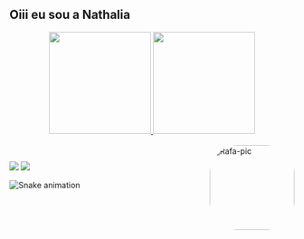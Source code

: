 ## Oiii eu sou a Nathalia
<div align="center">
  <a href="https://github.com/Nathaliazero">
  <img height="180em" src="https://github-readme-stats.vercel.app/api?username=Nathaliazero&show_icons=true&theme=dracula&include_all_commits=true&count_private=true"/>
  <img height="180em" src="https://github-readme-stats.vercel.app/api/top-langs/?username=Nathaliazero&layout=compact&langs_count=7&theme=dracula"/>
</div>
<div style="display: inline_block"><br>
   <img align="right" alt="Rafa-pic" height="150" style="border-radius:50px;"  
   <img align="right" alt="Nat-pic" src="https://user-images.githubusercontent.com/92129324/154587020-04a5bb71-e5eb-4e20-b206-0ed5108b28a4.png"     
</div>
  
  ##
 
<div> 
  <a href="https://instagram.com/Nathaliazero21" target="_blank"><img src="https://img.shields.io/badge/-Instagram-%23E4405F?style=for-the-badge&logo=instagram&logoColor=white" target="_blank"></a>
  <a href = "mailto:contatonathaliazero16@gmail.com"><img src="https://img.shields.io/badge/-Gmail-%23333?style=for-the-badge&logo=gmail&logoColor=white" target="_blank"></a>
 
![Snake animation](https://github.com/Nathaliazero/Nathaliazero/blob/output/github-contribution-grid-snake.svg)
 
</div>
